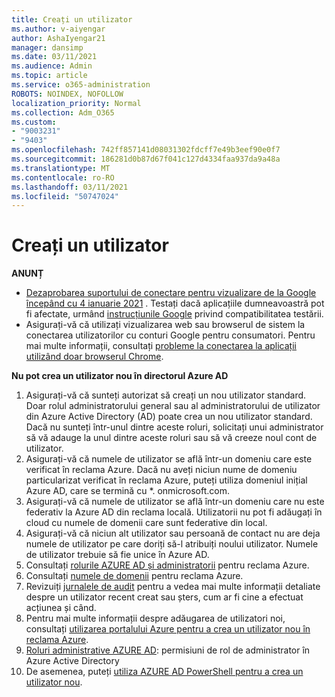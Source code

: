 ```yaml
---
title: Creați un utilizator
ms.author: v-aiyengar
author: AshaIyengar21
manager: dansimp
ms.date: 03/11/2021
ms.audience: Admin
ms.topic: article
ms.service: o365-administration
ROBOTS: NOINDEX, NOFOLLOW
localization_priority: Normal
ms.collection: Adm_O365
ms.custom:
- "9003231"
- "9403"
ms.openlocfilehash: 742ff857141d08031302fdcff7e49b3eef90e0f7
ms.sourcegitcommit: 186281d0b87d67f041c127d4334faa937da9a48a
ms.translationtype: MT
ms.contentlocale: ro-RO
ms.lasthandoff: 03/11/2021
ms.locfileid: "50747024"
---
```

# <a name="create-user"></a>Creați un utilizator

**ANUNȚ**

- [Dezaprobarea suportului de conectare pentru vizualizare de la Google începând cu 4 ianuarie 2021](https://docs.microsoft.com/azure/active-directory/external-identities/google-federation#deprecation-of-webview-sign-in-support) . Testați dacă aplicațiile dumneavoastră pot fi afectate, urmând [instrucțiunile Google](https://go.microsoft.com/fwlink/?linkid=2157323) privind compatibilitatea testării.
- Asigurați-vă că utilizați vizualizarea web sau browserul de sistem la conectarea utilizatorilor cu conturi Google pentru consumatori. Pentru mai multe informații, consultați [probleme la conectarea la aplicații utilizând doar browserul Chrome](https://docs.microsoft.com/office365/troubleshoot/miscellaneous/chrome-behavior-affects-applications).

**Nu pot crea un utilizator nou în directorul Azure AD**

1. Asigurați-vă că sunteți autorizat să creați un nou utilizator standard. Doar rolul administratorului general sau al administratorului de utilizator din Azure Active Directory (AD) poate crea un nou utilizator standard. Dacă nu sunteți într-unul dintre aceste roluri, solicitați unui administrator să vă adauge la unul dintre aceste roluri sau să vă creeze noul cont de utilizator.
1. Asigurați-vă că numele de utilizator se află într-un domeniu care este verificat în reclama Azure. Dacă nu aveți niciun nume de domeniu particularizat verificat în reclama Azure, puteți utiliza domeniul inițial Azure AD, care se termină cu *. onmicrosoft.com.
1. Asigurați-vă că numele de utilizator se află într-un domeniu care nu este federativ la Azure AD din reclama locală. Utilizatorii nu pot fi adăugați în cloud cu numele de domenii care sunt federative din local.
1. Asigurați-vă că niciun alt utilizator sau persoană de contact nu are deja numele de utilizator pe care doriți să-l atribuiți noului utilizator. Numele de utilizator trebuie să fie unice în Azure AD.
1. Consultați [rolurile AZURE AD și administratorii](https://portal.azure.com/#blade/Microsoft_AAD_IAM/ActiveDirectoryMenuBlade/RolesAndAdministrators) pentru reclama Azure.
1. Consultați [numele de domenii](https://portal.azure.com/#blade/Microsoft_AAD_IAM/ActiveDirectoryMenuBlade/RolesAndAdministrators) pentru reclama Azure.
1. Revizuiți [jurnalele de audit](https://portal.azure.com/#blade/Microsoft_AAD_IAM/ActiveDirectoryMenuBlade/RolesAndAdministrators) pentru a vedea mai multe informații detaliate despre un utilizator recent creat sau șters, cum ar fi cine a efectuat acțiunea și când.
1. Pentru mai multe informații despre adăugarea de utilizatori noi, consultați [utilizarea portalului Azure pentru a crea un utilizator nou în reclama Azure](/azure/active-directory/active-directory-users-create-azure-portal).
1. [Roluri administrative AZURE AD](https://docs.microsoft.com/azure/active-directory/active-directory-assign-admin-roles): permisiuni de rol de administrator în Azure Active Directory
1. De asemenea, puteți [utiliza AZURE AD PowerShell pentru a crea un utilizator nou](https://docs.microsoft.com/powershell/module/azuread/new-azureaduser?view=azureadps-2.0).

